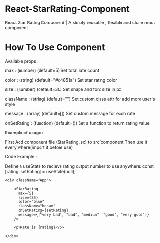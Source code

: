 # React-StarRating-Component
 React Star Rating Component |  A simply reusable , flexible and clone react component

 # How To Use Component
 
Available props :

max : (number) (default=5) Set total rate count

color : (string) (default="#d4851a") Set star rating color

size : (number) (default=30) Set shape and font size in px

className : (string) (default="") Set custom class attr for add more user's style

message : (array) (default=[]) Set custom message for each rate

onSetRating : (function) (default=()) Set a function to return rating value


Example of usage :

First Add component file (StarRating.jsx) to src/component
Then use it every where(import it before use)

Code Example :

 Define a useState to recieve rating output number to use anywhere:
 const [rating, setRating] = useState(null);
 
  
    <div className="App">
    
        <StarRating
          max={5}
          size={35}
          color="blue"
          className="hesam"
          onSetRating={setRating}
          message={["very bad", "bad", "medium", "good", "very good"]}
        />
        
        <p>Rate is {rating}</p>
        
    </div>


